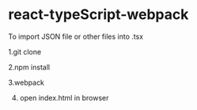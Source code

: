 # react-typeScript-webpack
To import JSON file or other files into .tsx

1.git clone

2.npm install

3.webpack

4. open index.html in browser
